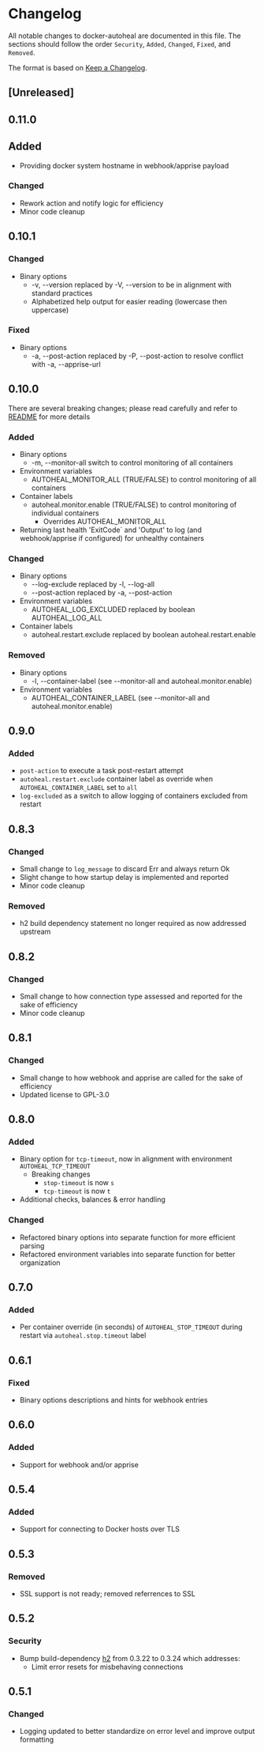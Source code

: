 # Changelog

All notable changes to docker-autoheal are documented in this file.
The sections should follow the order `Security`, `Added`, `Changed`, `Fixed`, and `Removed`.

The format is based on [Keep a Changelog](https://keepachangelog.com/en/1.1.0/).

## [Unreleased]

## 0.11.0

## Added

- Providing docker system hostname in webhook/apprise payload

### Changed

- Rework action and notify logic for efficiency
- Minor code cleanup

## 0.10.1

### Changed

- Binary options
  - -v, --version replaced by -V, --version to be in alignment with standard practices
  - Alphabetized help output for easier reading (lowercase then uppercase)

### Fixed

- Binary options
  - -a, --post-action replaced by -P, --post-action to resolve conflict with -a, --apprise-url

## 0.10.0

There are several breaking changes; please read carefully and refer to [README](https://github.com/tmknight/docker-autoheal/blob/main/README.md) for more details

### Added

- Binary options
  - -m, --monitor-all switch to control monitoring of all containers
- Environment variables
  - AUTOHEAL_MONITOR_ALL (TRUE/FALSE) to control monitoring of all containers
- Container labels
  - autoheal.monitor.enable (TRUE/FALSE) to control monitoring of individual containers
    - Overrides AUTOHEAL_MONITOR_ALL
- Returning last health 'ExitCode` and 'Output' to log (and webhook/apprise if configured) for unhealthy containers

### Changed

- Binary options
  - --log-exclude replaced by -l, --log-all
  - --post-action replaced by -a, --post-action
- Environment variables
  - AUTOHEAL_LOG_EXCLUDED replaced by boolean AUTOHEAL_LOG_ALL
- Container labels
  - autoheal.restart.exclude replaced by boolean autoheal.restart.enable

### Removed

- Binary options
  - -l, --container-label (see --monitor-all and autoheal.monitor.enable)
- Environment variables
  - AUTOHEAL_CONTAINER_LABEL (see --monitor-all and autoheal.monitor.enable)

## 0.9.0

### Added

- `post-action` to execute a task post-restart attempt
- `autoheal.restart.exclude` container label as override when `AUTOHEAL_CONTAINER_LABEL` set to `all`
- `log-excluded` as a switch to allow logging of containers excluded from restart

## 0.8.3

### Changed

- Small change to `log_message` to discard Err and always return Ok
- Slight change to how startup delay is implemented and reported
- Minor code cleanup

### Removed

- h2 build dependency statement no longer required as now addressed upstream

## 0.8.2

### Changed

- Small change to how connection type assessed and reported for the sake of efficiency
- Minor code cleanup

## 0.8.1

### Changed

- Small change to how webhook and apprise are called for the sake of efficiency
- Updated license to GPL-3.0

## 0.8.0

### Added

- Binary option for `tcp-timeout`, now in alignment with environment `AUTOHEAL_TCP_TIMEOUT`
  - Breaking changes
    - `stop-timeout` is now `s`
    - `tcp-timeout` is now `t`
- Additional checks, balances & error handling

### Changed

- Refactored binary options into separate function for more efficient parsing
- Refactored environment variables into separate function for better organization

## 0.7.0

### Added

- Per container override (in seconds) of `AUTOHEAL_STOP_TIMEOUT` during restart via `autoheal.stop.timeout` label

## 0.6.1

### Fixed

- Binary options descriptions and hints for webhook entries

## 0.6.0

### Added

- Support for webhook and/or apprise

## 0.5.4

### Added

- Support for connecting to Docker hosts over TLS

## 0.5.3

### Removed

- SSL support is not ready; removed referrences to SSL

## 0.5.2

### Security

- Bump build-dependency [h2](https://github.com/hyperium/h2/releases/tag/v0.3.24) from 0.3.22 to 0.3.24 which addresses:
  - Limit error resets for misbehaving connections

## 0.5.1

### Changed

- Logging updated to better standardize on error level and improve output formatting
